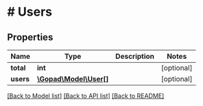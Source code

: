# # Users

## Properties

Name | Type | Description | Notes
------------ | ------------- | ------------- | -------------
**total** | **int** |  | [optional]
**users** | [**\Gopad\Model\User[]**](User.md) |  | [optional]

[[Back to Model list]](../../README.md#models) [[Back to API list]](../../README.md#endpoints) [[Back to README]](../../README.md)
